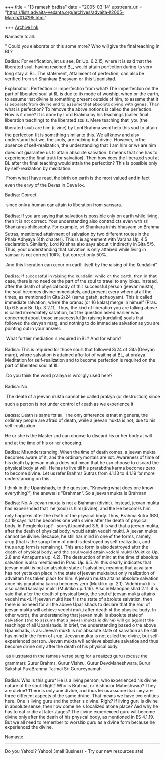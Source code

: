 +++
title = "13 ramesh badisa"
date = "2005-03-14"
upstream_url = "https://lists.advaita-vedanta.org/archives/advaita-l/2005-March/014295.html"

+++
[Archive link](https://lists.advaita-vedanta.org/archives/advaita-l/2005-March/014295.html)


Namaste to all.

" Could you elaborate on this some more? Who will give the final
teaching in BL? 



Badisa: For verification, let us see, Br. Up. 6.2.15, where it is said that the liberated soul, having reached BL, would attain perfection during its very long stay at BL. The statement, Attainment of perfection, can also be verified from sri Shankara Bhasyam on this Upanishad. 



Explanation: Perfection or imperfection from what? The imperfection on the part of liberated soul at BL is due to its mode of worship, when on the earth, to assume that divine is something present outside of him, to assume that it is separate from divine and to assume that absolute divine with gunas. Then what is perfection? To remove the above notions is called the perfection. How is it done? It is done by Lord Brahma by his teachings (called final liberation teaching) to the liberated souls. Mere teaching that  you (the liberated soul) are him (divine) by Lord Brahma wont help this soul to attain the perfection (It is something similar to this. We all know and also understand that we, the souls, are nothing but divine. However, in the absence of self-realization, the understanding that  I am him or we are him does not guarantee us to attain absolute salvation. It means that one has to experience the final truth for salvation). Then how does the liberated soul at BL after the
 final teaching would attain the perfection? This is possible only by self-realization by meditation. 



 From what I have read, the birth on earth is the most valued and in fact even the envy of the Devas in Deva lok.



Badisa: Correct. 



 since only a human can attain to liberation from samsara. 



Badisa: If you are saying that salvation is possible only on earth while living, then it is not correct. Your understanding also contradicts even with sri Shankaras philosophy. For example, sri Shankara in his bhasyam on Brahma Sutras, mentioned attainment of salvation by two different routes in the Phala Adhyaya (4th chapter). This is in agreement with Varaha Up. 4.5 declaration. Similarly, Lord Krishna also says about it indirectly in Gita 5/5. Thus, your understanding that salvation is only attained while living in samsar is not correct 100%, but correct only 50%.    



 And this liberation can occur on earth itself by the raising of the Kundalini" 



Badisa: If successful in raising the kundalini while on the earth, then in that case, there is no need on the part of the soul to travel to any lokas. Instead, after the death of physical body of this successful person (jeevan mukta), the soul becomes divine immediately, and present every where at all the times, as mentioned in Gita 2/24 (sarva gatah, achaloyam). This is called immediate salvation, where the pranas (or 16 kalas) merge in himself (Pras. Up 6.5 and Br. Up. 3.2.11). Thus, the kind of liberation you are talking above is called immediately salvation, but the question asked earlier was concerned about those unsuccessful (in raising kundalini) souls that followed the devyan marg, and nothing to do immediate salvation as you are pointing out in your answer.   



 What further mediation is required in BL? And for whom? 



Badisa: This is required for those souls that followed 8/24 of Gita (Devyan marg), where salvation is attained after lot of waiting at BL, at pralaya. Meditation for self-realization and to become perfection is required on the part of liberated soul at BL

 Do you think the word pralaya is wrongly used here? 

Badisa: No.

 The death of a jeevan mukta cannot be called pralaya (or destruction) since such a person is not under control of death as we experience it 

Badisa: Death is same for all. The only difference is that in general, the ordinary people are afraid of death, while a jeevan mukta is not, due to his self-realization.   

He or she is the Master and can choose to discard his or her body at will and at the time of his or her choosing. 

Badisa: Misunderstanding. When the time of death comes, a jeevan mukta becomes aware of it, and the ordinary mortals are not. Awareness of time of his death by jeevan mukta does not mean that he can choose to discard the physical body at will. He has to live till his prarabdha karma becomes zero to become divine. Let us refer Brahma Sutras from 4.1.13 to 4.1.19 for more understanding on this.

I think in the Upanishads, to the question, "Knowing what does one know everything?", the answer is "Brahman". So a jeevan mukta is Brahman 

Badisa: No. A jeevan mukta is not a Brahman (divine). Instead, jeevan mukta has experienced that  he (soul) is him (divine), and the He becomes him only happens after the death of the physical body. Thus, Brahma Sutra (BS), 4.1.19 says that he becomes one with divine after the death of physical body. In Penglenlo (sp? - sorry)Upanishad 3.5, it is said that a jeevan mukta, after the death of physical body, would attain vedehi mukti. A jeevan mukta cannot be divine. Because, he still has mind in one of the forms, namely, arup (that is the sarup form of mind is destroyed by self realization, and thus arup form is remaining). This arup form is also destroyed after the death of physical body, and the soul would attain vedehi mukti (Muktiko Up. 2.8 and Annapurna up. 4.2). The destruction of mind at the time of absolute salvation is also mentioned in Pras. Up. 6.5.  All this clearly indicates that jeevan mukti is not an absolute state of salvation, meaning that advaitam has not yet
 taken place in the state of jeevan mukta but only realization of advaitam has taken place for him. A jeevan mukta attains absolute salvation once his prarabdha karma becomes zero (Muktiko up. 2.1). Videhi mukti is also called kaivalya mukti (Muktiko up. 1.16). Also in Mahopanishad 2.11, it is said that after the death of physical body, the soul of jeevan mukta attains vedehi mukti. If jeevan mukti itself is the state of absolute salvation, then there is no need for all the above Upanishads to declare that the soul of jeevan mukta will achieve vedehi mukti after death of the physical body. In other words, the understanding that jeevan muki is absolute state of salvation (and to assume that a jeevan mukta is divine) will go against the teachings of all Upanishads. In brief, the understanding based o the above Upanishads, is as: Jeevan mukti is not absolute state of salvation as he still has mind in the form of arup. Jeevan mukta is not called the divine, but self-experienced person.
 Jeevan mukta will achieve absolute salvation and thus become divine only after the death of his physical body.



 as illustrated in the famous verse sung for a realized guru (excuse the grammar): Gurur Brahma, Gurur Vishnu, Gurur DevoMaheshwara, Gurur Sakshat ParaBrahma Tasmai Sri Guruveynamah 

Badisa: Who is this guru? He is a living person, who experienced his divine nature of the soul. Right? Who is Brahma, or Vishnu or Maheshwara? They are divine? There is only one divine, and thus let us assume that they are three different aspects of the same divine. That means we have two entities here. One is living guru and the other is divine. Right? If living guru is divine in absolute sense, then how come he is localized at one place? And why he has to eat or die at later stages? The divine experienced guru will become divine only after the death of his physical body, as mentioned in BS 4.1.19. But we all need to remember to worship guru as a divine form because he experienced the divine. 


Namaste.


---------------------------------
Do you Yahoo!?
 Yahoo! Small Business - Try our new resources site! 

